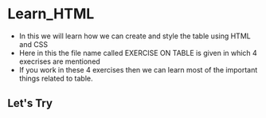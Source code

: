 # Learn_HTML
- In this we will learn how we can create and style the table using HTML and CSS
- Here in this the file name called EXERCISE ON TABLE is given in which 4 execrises are mentioned
- If you work in these 4 exercises then we can learn most of the important things related to table.

## Let's Try
